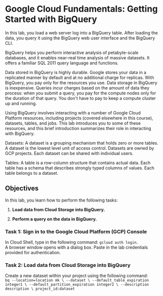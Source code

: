 # Google Cloud Fundamentals: Getting Started with BigQuery

In this lab, you load a web server log into a BigQuery table. After loading the data, you query it using the BigQuery web user interface and the BigQuery CLI.

BigQuery helps you perform interactive analysis of petabyte-scale databases, and it enables near-real time analysis of massive datasets. It offers a familiar SQL 2011 query language and functions.

Data stored in BigQuery is highly durable. Google stores your data in a replicated manner by default and at no additional charge for replicas. With BigQuery, you pay only for the resources you use. Data storage in BigQuery is inexpensive. Queries incur charges based on the amount of data they process: when you submit a query, you pay for the compute nodes only for the duration of that query. You don't have to pay to keep a compute cluster up and running.

Using BigQuery involves interacting with a number of Google Cloud Platform resources, including projects (covered elsewhere in this course), datasets, tables, and jobs. This lab introduces you to some of these resources, and this brief introduction summarizes their role in interacting with BigQuery.

Datasets: A dataset is a grouping mechanism that holds zero or more tables. A dataset is the lowest level unit of access control. Datasets are owned by GCP projects. Each dataset can be shared with individual users.

Tables: A table is a row-column structure that contains actual data. Each table has a schema that describes strongly typed columns of values. Each table belongs to a dataset.

## Objectives

In this lab, you learn how to perform the following tasks:

1. __Load data from Cloud Storage into BigQuery.__

2. __Perform a query on the data in BigQuery.__

### Task 1: Sign in to the Google Cloud Platform (GCP) Console

In Cloud Shell, type in the following command:  `gcloud auth login`.  
A browser window opens with a dialog box. Paste in the lab credentials provided for authentication.

### Task 2: Load data from Cloud Storage into BigQuery

Create a new dataset within your project using the following command:  
`bq --location=location mk \
--dataset \
--default_table_expiration integer1 \
--default_partition_expiration integer2 \
--description description \
project_id:dataset`